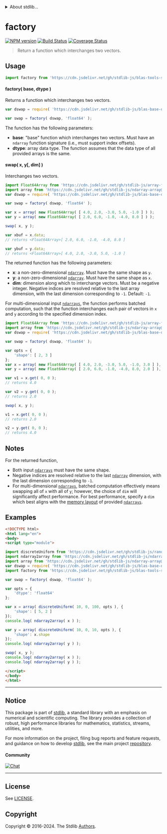 <!--

@license Apache-2.0

Copyright (c) 2024 The Stdlib Authors.

Licensed under the Apache License, Version 2.0 (the "License");
you may not use this file except in compliance with the License.
You may obtain a copy of the License at

   http://www.apache.org/licenses/LICENSE-2.0

Unless required by applicable law or agreed to in writing, software
distributed under the License is distributed on an "AS IS" BASIS,
WITHOUT WARRANTIES OR CONDITIONS OF ANY KIND, either express or implied.
See the License for the specific language governing permissions and
limitations under the License.

-->


<details>
  <summary>
    About stdlib...
  </summary>
  <p>We believe in a future in which the web is a preferred environment for numerical computation. To help realize this future, we've built stdlib. stdlib is a standard library, with an emphasis on numerical and scientific computation, written in JavaScript (and C) for execution in browsers and in Node.js.</p>
  <p>The library is fully decomposable, being architected in such a way that you can swap out and mix and match APIs and functionality to cater to your exact preferences and use cases.</p>
  <p>When you use stdlib, you can be absolutely certain that you are using the most thorough, rigorous, well-written, studied, documented, tested, measured, and high-quality code out there.</p>
  <p>To join us in bringing numerical computing to the web, get started by checking us out on <a href="https://github.com/stdlib-js/stdlib">GitHub</a>, and please consider <a href="https://opencollective.com/stdlib">financially supporting stdlib</a>. We greatly appreciate your continued support!</p>
</details>

# factory

[![NPM version][npm-image]][npm-url] [![Build Status][test-image]][test-url] [![Coverage Status][coverage-image]][coverage-url] <!-- [![dependencies][dependencies-image]][dependencies-url] -->

> Return a function which interchanges two vectors.

<section class="intro">

</section>

<!-- /.intro -->



<section class="usage">

## Usage

```javascript
import factory from 'https://cdn.jsdelivr.net/gh/stdlib-js/blas-tools-swap-factory@esm/index.mjs';
```

#### factory( base, dtype )

Returns a function which interchanges two vectors.

```javascript
var dswap = require( 'https://cdn.jsdelivr.net/gh/stdlib-js/blas-base-dswap' ).ndarray;

var swap = factory( dswap, 'float64' );
```

The function has the following parameters:

-   **base**: "base" function which interchanges two vectors. Must have an `ndarray` function signature (i.e., must support index offsets).
-   **dtype**: array data type. The function assumes that the data type of all provided arrays is the same.

#### swap( x, y\[, dim] )

Interchanges two vectors.

```javascript
import Float64Array from 'https://cdn.jsdelivr.net/gh/stdlib-js/array-float64@esm/index.mjs';
import array from 'https://cdn.jsdelivr.net/gh/stdlib-js/ndarray-array@esm/index.mjs';
var dswap = require( 'https://cdn.jsdelivr.net/gh/stdlib-js/blas-base-dswap' ).ndarray;

var swap = factory( dswap, 'float64' );

var x = array( new Float64Array( [ 4.0, 2.0, -3.0, 5.0, -1.0 ] ) );
var y = array( new Float64Array( [ 2.0, 6.0, -1.0, -4.0, 8.0 ] ) );

swap( x, y );

var xbuf = x.data;
// returns <Float64Array>[ 2.0, 6.0, -1.0, -4.0, 8.0 ]

var ybuf = y.data;
// returns <Float64Array>[ 4.0, 2.0, -3.0, 5.0, -1.0 ]
```

The returned function has the following parameters:

-   **x**: a non-zero-dimensional [`ndarray`][@stdlib/ndarray/ctor]. Must have the same shape as `y`.
-   **y**: a non-zero-dimensional [`ndarray`][@stdlib/ndarray/ctor]. Must have the same shape as `x`.
-   **dim**: dimension along which to interchange vectors. Must be a negative integer. Negative indices are resolved relative to the last array dimension, with the last dimension corresponding to `-1`. Default: `-1`.

For multi-dimensional input [`ndarrays`][@stdlib/ndarray/ctor], the function performs batched computation, such that the function interchanges each pair of vectors in `x` and `y` according to the specified dimension index.

```javascript
import Float64Array from 'https://cdn.jsdelivr.net/gh/stdlib-js/array-float64@esm/index.mjs';
import array from 'https://cdn.jsdelivr.net/gh/stdlib-js/ndarray-array@esm/index.mjs';
var dswap = require( 'https://cdn.jsdelivr.net/gh/stdlib-js/blas-base-dswap' ).ndarray;

var swap = factory( dswap, 'float64' );

var opts = {
    'shape': [ 2, 3 ]
};
var x = array( new Float64Array( [ 4.0, 2.0, -3.0, 5.0, -1.0, 3.0 ] ), opts );
var y = array( new Float64Array( [ 2.0, 6.0, -1.0, -4.0, 8.0, 2.0 ] ), opts );

var v1 = x.get( 0, 0 );
// returns 4.0

var v2 = y.get( 0, 0 );
// returns 2.0

swap( x, y );

v1 = x.get( 0, 0 );
// returns 2.0

v2 = y.get( 0, 0 );
// returns 4.0
```

</section>

<!-- /.usage -->

<section class="notes">

## Notes

For the returned function,

-   Both input [`ndarrays`][@stdlib/ndarray/ctor] must have the same shape.
-   Negative indices are resolved relative to the last [`ndarray`][@stdlib/ndarray/ctor] dimension, with the last dimension corresponding to `-1`.
-   For multi-dimensional [`ndarrays`][@stdlib/ndarray/ctor], batched computation effectively means swapping all of `x` with all of `y`; however, the choice of `dim` will significantly affect performance. For best performance, specify a `dim` which best aligns with the [memory layout][@stdlib/ndarray/orders] of provided [`ndarrays`][@stdlib/ndarray/ctor].

</section>

<!-- /.notes -->

<section class="examples">

## Examples

<!-- eslint no-undef: "error" -->

```html
<!DOCTYPE html>
<html lang="en">
<body>
<script type="module">

import discreteUniform from 'https://cdn.jsdelivr.net/gh/stdlib-js/random-array-discrete-uniform@esm/index.mjs';
import ndarray2array from 'https://cdn.jsdelivr.net/gh/stdlib-js/ndarray-to-array@esm/index.mjs';
import array from 'https://cdn.jsdelivr.net/gh/stdlib-js/ndarray-array@esm/index.mjs';
var dswap = require( 'https://cdn.jsdelivr.net/gh/stdlib-js/blas-base-dswap' ).ndarray;
import factory from 'https://cdn.jsdelivr.net/gh/stdlib-js/blas-tools-swap-factory@esm/index.mjs';

var swap = factory( dswap, 'float64' );

var opts = {
    'dtype': 'float64'
};

var x = array( discreteUniform( 10, 0, 100, opts ), {
    'shape': [ 5, 2 ]
});
console.log( ndarray2array( x ) );

var y = array( discreteUniform( 10, 0, 10, opts ), {
    'shape': x.shape
});
console.log( ndarray2array( y ) );

swap( x, y );
console.log( ndarray2array( x ) );
console.log( ndarray2array( y ) );

</script>
</body>
</html>
```

</section>

<!-- /.examples -->

<!-- Section for related `stdlib` packages. Do not manually edit this section, as it is automatically populated. -->

<section class="related">

</section>

<!-- /.related -->

<!-- Section for all links. Make sure to keep an empty line after the `section` element and another before the `/section` close. -->


<section class="main-repo" >

* * *

## Notice

This package is part of [stdlib][stdlib], a standard library with an emphasis on numerical and scientific computing. The library provides a collection of robust, high performance libraries for mathematics, statistics, streams, utilities, and more.

For more information on the project, filing bug reports and feature requests, and guidance on how to develop [stdlib][stdlib], see the main project [repository][stdlib].

#### Community

[![Chat][chat-image]][chat-url]

---

## License

See [LICENSE][stdlib-license].


## Copyright

Copyright &copy; 2016-2024. The Stdlib [Authors][stdlib-authors].

</section>

<!-- /.stdlib -->

<!-- Section for all links. Make sure to keep an empty line after the `section` element and another before the `/section` close. -->

<section class="links">

[npm-image]: http://img.shields.io/npm/v/@stdlib/blas-tools-swap-factory.svg
[npm-url]: https://npmjs.org/package/@stdlib/blas-tools-swap-factory

[test-image]: https://github.com/stdlib-js/blas-tools-swap-factory/actions/workflows/test.yml/badge.svg?branch=main
[test-url]: https://github.com/stdlib-js/blas-tools-swap-factory/actions/workflows/test.yml?query=branch:main

[coverage-image]: https://img.shields.io/codecov/c/github/stdlib-js/blas-tools-swap-factory/main.svg
[coverage-url]: https://codecov.io/github/stdlib-js/blas-tools-swap-factory?branch=main

<!--

[dependencies-image]: https://img.shields.io/david/stdlib-js/blas-tools-swap-factory.svg
[dependencies-url]: https://david-dm.org/stdlib-js/blas-tools-swap-factory/main

-->

[chat-image]: https://img.shields.io/gitter/room/stdlib-js/stdlib.svg
[chat-url]: https://app.gitter.im/#/room/#stdlib-js_stdlib:gitter.im

[stdlib]: https://github.com/stdlib-js/stdlib

[stdlib-authors]: https://github.com/stdlib-js/stdlib/graphs/contributors

[umd]: https://github.com/umdjs/umd
[es-module]: https://developer.mozilla.org/en-US/docs/Web/JavaScript/Guide/Modules

[deno-url]: https://github.com/stdlib-js/blas-tools-swap-factory/tree/deno
[deno-readme]: https://github.com/stdlib-js/blas-tools-swap-factory/blob/deno/README.md
[umd-url]: https://github.com/stdlib-js/blas-tools-swap-factory/tree/umd
[umd-readme]: https://github.com/stdlib-js/blas-tools-swap-factory/blob/umd/README.md
[esm-url]: https://github.com/stdlib-js/blas-tools-swap-factory/tree/esm
[esm-readme]: https://github.com/stdlib-js/blas-tools-swap-factory/blob/esm/README.md
[branches-url]: https://github.com/stdlib-js/blas-tools-swap-factory/blob/main/branches.md

[stdlib-license]: https://raw.githubusercontent.com/stdlib-js/blas-tools-swap-factory/main/LICENSE

[@stdlib/ndarray/ctor]: https://github.com/stdlib-js/ndarray-ctor/tree/esm

[@stdlib/ndarray/orders]: https://github.com/stdlib-js/ndarray-orders/tree/esm

</section>

<!-- /.links -->
